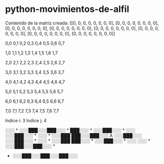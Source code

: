 # python-movimientos-de-alfil

Contenido de la matriz creada: [[0, 0, 0, 0, 0, 0, 0, 0], [0, 0, 0, 0, 0, 0, 0, 0], [0, 0, 0, 0, 0, 0, 0, 0], [0, 0, 0, 0, 0, 0, 0, 0], [0, 0, 0, 0, 0, 0, 0, 0], [0, 0, 0, 0, 0, 0, 0, 0], [0, 0, 0, 0, 0, 0, 0, 0], [0, 0, 0, 0, 0, 0, 0, 0]]


0,0     0,1     0,2     0,3     0,4     0,5     0,6     0,7

1,0     1,1     1,2     1,3     1,4     1,5     1,6     1,7

2,0     2,1     2,2     2,3     2,4     2,5     2,6     2,7

3,0     3,1     3,2     3,3     3,4     3,5     3,6     3,7

4,0     4,1     4,2     4,3     4,4     4,5     4,6     4,7

5,0     5,1     5,2     5,3     5,4     5,5     5,6     5,7

6,0     6,1     6,2     6,3     6,4     6,5     6,6     6,7

7,0     7,1     7,2     7,3     7,4     7,5     7,6     7,7



Indice i: 3
Indice j: 4

░░░ * ░░░███░░░███░░░ *
███░░░ * ░░░███░░░ * ░░░
░░░███░░░ * ░░░ * ░░░███
███░░░███░░░ A ░░░███░░░
░░░███░░░ * ░░░ * ░░░███
███░░░ * ░░░███░░░ * ░░░
░░░ * ░░░███░░░███░░░ *
 * ░░░███░░░███░░░███░░░
